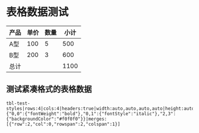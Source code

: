 # 表格数据测试

<!-- table-id: tbl-test-styles --> 

| 产品  | 单价  | 数量  | 小计   | 
| --- | --- | --- | ---- | 
| A型  | 100 | 5   | 500  | 
| B型  | 200 | 3   | 600  | 
| 总计  |     |     | 1100 | 

## 测试紧凑格式的表格数据

```table-data
tbl-test-styles|rows:4|cols:4|headers:true|width:auto,auto,auto,auto|height:auto,auto,auto,auto|align:left,left,left,left|cellStyles:{"0,0":{"fontWeight":"bold"},"0,1":{"fontStyle":"italic"},"2,3":{"backgroundColor":"#f0f0f0"}}|merges:[{"row":2,"col":0,"rowspan":2,"colspan":1}]
```